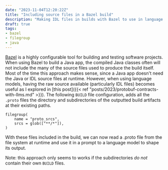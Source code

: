 ```yaml
---
date: "2023-11-04T12:20:22Z"
title: "Including source files in a Bazel build"
description: "Making IDL files in builds with Bazel to use in language models"
draft: true
tags:
- bazel
- filegroup
- java
---
```


[Bazel](https://bazel.build/) is a highly configurable tool for building and testing software projects.
When using Bazel to build a Java app, the compiled Java classes often will not include the many of the source files used to produce the build itself.
Most of the time this approach makes sense, since a Java app doesn't need the Java or IDL source files at runtime.
However, when using language models, having the raw source available (particularly IDL files) becomes useful as I explored in [this post]({{< ref "posts/2023/protobuf-contracts-with-llms.md" >}}).
The following `BUILD` file configuration, adds all the `.proto` files the directory and subdirectories of the outputted build artifacts at their existing paths.

```starlark
filegroup(
    name = "proto_srcs",
    srcs = glob(["**/*"]),
)
```

With these files included in the build, we can now read a .proto file from the file system at runtime and use it in a prompt to a language model to shape its output.

Note: this approach only seems to works if the subdirectories *do not* contain their own `BUILD` files.